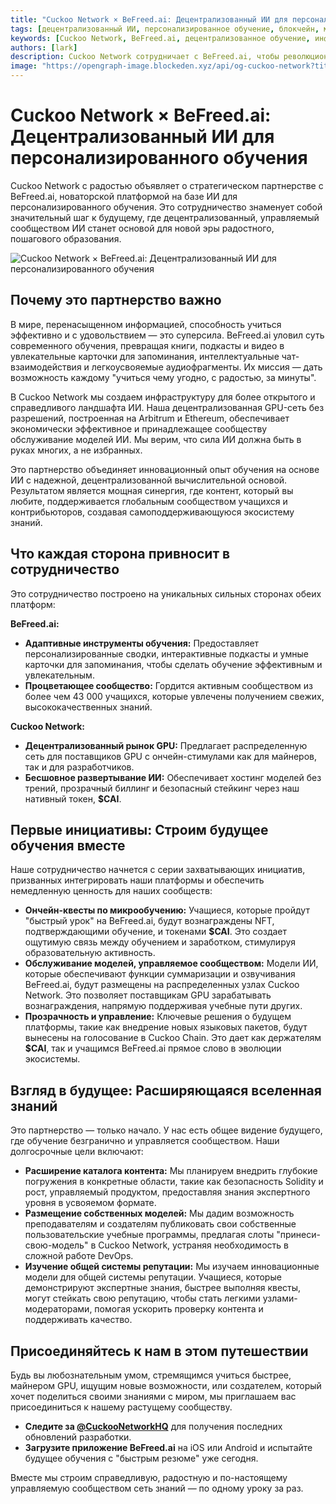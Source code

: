 ```yaml
---
title: "Cuckoo Network × BeFreed.ai: Децентрализованный ИИ для персонализированного обучения"
tags: [децентрализованный ИИ, персонализированное обучение, блокчейн, майнинг GPU]
keywords: [Cuckoo Network, BeFreed.ai, децентрализованное обучение, инфраструктура ИИ, блокчейн-технология]
authors: [lark]
description: Cuckoo Network сотрудничает с BeFreed.ai, чтобы революционизировать персонализированное обучение с помощью децентрализованного ИИ и блокчейн-технологий, предлагая образовательный опыт, управляемый сообществом и приносящий радость.
image: "https://opengraph-image.blockeden.xyz/api/og-cuckoo-network?title=Cuckoo%20Network%20%C3%97%20BeFreed.ai%3A%20%D0%94%D0%B5%D1%86%D0%B5%D0%BD%D1%82%D1%80%D0%B0%D0%BB%D0%B8%D0%B7%D0%BE%D0%B2%D0%B0%D0%BD%D0%BD%D1%8B%D0%B9%20%D0%98%D0%98%20%D0%B4%D0%BB%D1%8F%20%D0%BF%D0%B5%D1%80%D1%81%D0%BE%D0%BD%D0%B0%D0%BB%D0%B8%D0%B7%D0%B8%D1%80%D0%BE%D0%B2%D0%B0%D0%BD%D0%BD%D0%BE%D0%B3%D0%BE%20%D0%BE%D0%B1%D1%83%D1%87%D0%B5%D0%BD%D0%B8%D1%8F"
---
```


# Cuckoo Network × BeFreed.ai: Децентрализованный ИИ для персонализированного обучения

Cuckoo Network с радостью объявляет о стратегическом партнерстве с BeFreed.ai, новаторской платформой на базе ИИ для персонализированного обучения. Это сотрудничество знаменует собой значительный шаг к будущему, где децентрализованный, управляемый сообществом ИИ станет основой для новой эры радостного, пошагового образования.

![Cuckoo Network × BeFreed.ai: Децентрализованный ИИ для персонализированного обучения](https://opengraph-image.blockeden.xyz/api/og-cuckoo-network?title=Cuckoo%20Network%20%C3%97%20BeFreed.ai%3A%20%D0%94%D0%B5%D1%86%D0%B5%D0%BD%D1%82%D1%80%D0%B0%D0%BB%D0%B8%D0%B7%D0%BE%D0%B2%D0%B0%D0%BD%D0%BD%D1%8B%D0%B9%20%D0%98%D0%98%20%D0%B4%D0%BB%D1%8F%20%D0%BF%D0%B5%D1%80%D1%81%D0%BE%D0%BD%D0%B0%D0%BB%D0%B8%D0%B7%D0%B8%D1%80%D0%BE%D0%B2%D0%B0%D0%BD%D0%BD%D0%BE%D0%B3%D0%BE%20%D0%BE%D0%B1%D1%83%D1%87%D0%B5%D0%BD%D0%B8%D1%8F)

## Почему это партнерство важно

В мире, перенасыщенном информацией, способность учиться эффективно и с удовольствием — это суперсила. BeFreed.ai уловил суть современного обучения, превращая книги, подкасты и видео в увлекательные карточки для запоминания, интеллектуальные чат-взаимодействия и легкоусвояемые аудиофрагменты. Их миссия — дать возможность каждому "учиться чему угодно, с радостью, за минуты".

В Cuckoo Network мы создаем инфраструктуру для более открытого и справедливого ландшафта ИИ. Наша децентрализованная GPU-сеть без разрешений, построенная на Arbitrum и Ethereum, обеспечивает экономически эффективное и принадлежащее сообществу обслуживание моделей ИИ. Мы верим, что сила ИИ должна быть в руках многих, а не избранных.

Это партнерство объединяет инновационный опыт обучения на основе ИИ с надежной, децентрализованной вычислительной основой. Результатом является мощная синергия, где контент, который вы любите, поддерживается глобальным сообществом учащихся и контрибьюторов, создавая самоподдерживающуюся экосистему знаний.

## Что каждая сторона привносит в сотрудничество

Это сотрудничество построено на уникальных сильных сторонах обеих платформ:

**BeFreed.ai:**

*   **Адаптивные инструменты обучения:** Предоставляет персонализированные сводки, интерактивные подкасты и умные карточки для запоминания, чтобы сделать обучение эффективным и увлекательным.
*   **Процветающее сообщество:** Гордится активным сообществом из более чем 43 000 учащихся, которые увлечены получением свежих, высококачественных знаний.

**Cuckoo Network:**

*   **Децентрализованный рынок GPU:** Предлагает распределенную сеть для поставщиков GPU с ончейн-стимулами как для майнеров, так и для разработчиков.
*   **Бесшовное развертывание ИИ:** Обеспечивает хостинг моделей без трений, прозрачный биллинг и безопасный стейкинг через наш нативный токен, **$CAI**.

## Первые инициативы: Строим будущее обучения вместе

Наше сотрудничество начнется с серии захватывающих инициатив, призванных интегрировать наши платформы и обеспечить немедленную ценность для наших сообществ:

*   **Ончейн-квесты по микрообучению:** Учащиеся, которые пройдут "быстрый урок" на BeFreed.ai, будут вознаграждены NFT, подтверждающими обучение, и токенами **$CAI**. Это создает ощутимую связь между обучением и заработком, стимулируя образовательную активность.
*   **Обслуживание моделей, управляемое сообществом:** Модели ИИ, которые обеспечивают функции суммаризации и озвучивания BeFreed.ai, будут размещены на распределенных узлах Cuckoo Network. Это позволяет поставщикам GPU зарабатывать вознаграждения, напрямую поддерживая учебные пути других.
*   **Прозрачность и управление:** Ключевые решения о будущем платформы, такие как внедрение новых языковых пакетов, будут вынесены на голосование в Cuckoo Chain. Это дает как держателям **$CAI**, так и учащимся BeFreed.ai прямое слово в эволюции экосистемы.

## Взгляд в будущее: Расширяющаяся вселенная знаний

Это партнерство — только начало. У нас есть общее видение будущего, где обучение безгранично и управляется сообществом. Наши долгосрочные цели включают:

*   **Расширение каталога контента:** Мы планируем внедрить глубокие погружения в конкретные области, такие как безопасность Solidity и рост, управляемый продуктом, предоставляя знания экспертного уровня в усвояемом формате.
*   **Размещение собственных моделей:** Мы дадим возможность преподавателям и создателям публиковать свои собственные пользовательские учебные программы, предлагая слоты "принеси-свою-модель" в Cuckoo Network, устраняя необходимость в сложной работе DevOps.
*   **Изучение общей системы репутации:** Мы изучаем инновационные модели для общей системы репутации. Учащиеся, которые демонстрируют экспертные знания, быстрее выполняя квесты, могут стейкать свою репутацию, чтобы стать легкими узлами-модераторами, помогая ускорить проверку контента и поддерживать качество.

## Присоединяйтесь к нам в этом путешествии

Будь вы любознательным умом, стремящимся учиться быстрее, майнером GPU, ищущим новые возможности, или создателем, который хочет поделиться своими знаниями с миром, мы приглашаем вас присоединиться к нашему растущему сообществу.

*   **Следите за [@CuckooNetworkHQ](https://www.google.com/search?q=https://twitter.com/CuckooNetworkHQ)** для получения последних обновлений разработки.
*   **Загрузите приложение BeFreed.ai** на iOS или Android и испытайте будущее обучения с "быстрым резюме" уже сегодня.

Вместе мы строим справедливую, радостную и по-настоящему управляемую сообществом сеть знаний — по одному уроку за раз.
